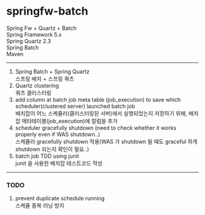 # springfw-batch
Spring Fw + Quartz + Batch   
Spring Framework 5.x    
Spring Quartz 2.3   
Spring Batch   
Maven   
***
1. Spring Batch + Spring Quartz   
스프링 배치 + 스프링 쿼츠   
2. Quartz clustering   
쿼츠 클러스터링   
3. add column at batch job meta table (job_execution) to save which scheduler(clustered server) launched batch job   
배치잡이 어느 스케쥴러(클러스터링된 서버)에서 실행되었는지 저장하기 위해, 배치 잡 메타테이블(job_execution)에 칼럼을 추가   
4. scheduler gracefully shutdown (need to check whether it works properly even if WAS shutdown..)   
스케쥴러 gracefully shutdown 적용(WAS 가 shutdown 될 때도 graceful 하게 shutdown 되는지 확인이 필요..)   
5. batch job TDD using junit   
junit 을 사용한 배치잡 테스트코드 작성   
***
### TODO   
1. prevent duplicate schedule running  
스케쥴 중복 러닝 방지  
